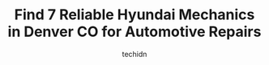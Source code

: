 ---
layout: ampstory
image: https://images.unsplash.com/photo-1511919884226-fd3cad34687c?ixlib=rb-4.0.3&ixid=MnwxMjA3fDB8MHxwaG90by1wYWdlfHx8fGVufDB8fHx8&auto=format&fit=crop&w=640&h=853&q=80
author: techidn
featured: false
description: If youre in need of trustworthy and skilled Hyundai Mechanic in Denver CO, USA, youll be pleased to discover the 7 best Hyundai Mechanic in town. Their expertise and commitment to customer
title: Find 7 Reliable Hyundai Mechanics in Denver CO for Automotive Repairs
cover:
   title: Find 7 Reliable Hyundai Mechanics in Denver CO for Automotive Repairs
   subtitle: Rickpate
   background: https://images.unsplash.com/photo-1511919884226-fd3cad34687c?ixlib=rb-4.0.3&ixid=MnwxMjA3fDB8MHxwaG90by1wYWdlfHx8fGVufDB8fHx8&auto=format&fit=crop&w=640&h=853&q=80

pages: 
 - layout: thirds
   top: <h1>#1 Schomp Hyundai</h1>
   bottom: "<p>Jesse, my salesman, was wonderful throughout the whole process of purchasing my new 2023 Kona Limited. He and his team were super responsive, knowledgable, and transparen</p>"
   background: https://www.knot35.com/toplist/wp-content/uploads/2023/06/best-hyundai-mechanic-1-in-denver-co-1685832920.jpeg
   backgroundblur: true
 - layout: thirds
   top: <h1>#2 Weavers Automotive</h1>
   bottom: "<p>2615 E Louisiana Ave, Denver, CO 80210, United States</p>"
   background: https://www.knot35.com/toplist/wp-content/uploads/2023/06/best-hyundai-mechanic-2-in-denver-co-1685832920.jpeg
   cta:
      link: https://www.knot35.com/toplist/find-7-reliable-hyundai-mechanics-in-denver-co-for-automotive-repairs/
      text: Find 7 Reliable Hyundai Mechanics in Denver CO for Automotive Repairs
 - layout: thirds
   top: <h1>#3 Hotchkiss Auto Repair</h1>
   bottom: "<p>6918 E Colfax Ave, Denver, CO 80220, United States</p>"
   background: https://www.knot35.com/toplist/wp-content/uploads/2023/06/best-hyundai-mechanic-3-in-denver-co-1685832921.jpeg
   cta:
      link: https://www.knot35.com/toplist/find-7-reliable-hyundai-mechanics-in-denver-co-for-automotive-repairs/
      text: Find 7 Reliable Hyundai Mechanics in Denver CO for Automotive Repairs
 - layout: thirds
   top: <h1>#4 South Denver Automotive Service Center</h1>
   bottom: "<p>4075 E Iliff Ave, Denver, CO 80222, United States</p>"
   background: https://images.unsplash.com/photo-1609083590460-7b8cc0ca65f8?ixlib=rb-4.0.3&ixid=MnwxMjA3fDB8MHxwaG90by1wYWdlfHx8fGVufDB8fHx8&auto=format&fit=crop&w=640&h=853&q=80
   cta:
      link: https://www.knot35.com/toplist/find-7-reliable-hyundai-mechanics-in-denver-co-for-automotive-repairs/
      text: Find 7 Reliable Hyundai Mechanics in Denver CO for Automotive Repairs
 - layout: thirds
   top: <h1>#5 Kevins Automotive Services LLC.</h1>
   bottom: "<p>7637 E Iliff Ave, Denver, CO 80231, United States</p>"
   background: https://plus.unsplash.com/premium_photo-1664640458616-3c74f8cb4589?ixlib=rb-4.0.3&ixid=MnwxMjA3fDB8MHxwaG90by1wYWdlfHx8fGVufDB8fHx8&auto=format&fit=crop&w=640&h=853&q=80
   cta:
      link: https://www.knot35.com/toplist/find-7-reliable-hyundai-mechanics-in-denver-co-for-automotive-repairs/
      text: Find 7 Reliable Hyundai Mechanics in Denver CO for Automotive Repairs
 - layout: thirds
   top: <h1>#6 Community Auto Repair</h1>
   bottom: "<p>1200 S Santa Fe Dr, Denver, CO 80223, United States</p>"
   background: https://images.unsplash.com/photo-1524169358666-79f22534bc6e?ixlib=rb-4.0.3&ixid=MnwxMjA3fDB8MHxwaG90by1wYWdlfHx8fGVufDB8fHx8&auto=format&fit=crop&w=640&h=853&q=80
   cta:
      link: https://www.knot35.com/toplist/find-7-reliable-hyundai-mechanics-in-denver-co-for-automotive-repairs/
      text: Find 7 Reliable Hyundai Mechanics in Denver CO for Automotive Repairs
 - layout: thirds
   top: <h1>#7 Golden Triangle Auto Care</h1>
   bottom: "<p>1112 Speer Blvd, Denver, CO 80204, United States</p>"
   background: https://images.unsplash.com/photo-1553949345-eb786bb3f7ba?ixlib=rb-4.0.3&ixid=MnwxMjA3fDB8MHxwaG90by1wYWdlfHx8fGVufDB8fHx8&auto=format&fit=crop&w=640&h=853&q=80
   cta:
      link: https://www.knot35.com/toplist/find-7-reliable-hyundai-mechanics-in-denver-co-for-automotive-repairs/
      text: Find 7 Reliable Hyundai Mechanics in Denver CO for Automotive Repairs
 - layout: thirds
   middle: Continue reading...
   background: https://images.unsplash.com/photo-1534312527009-56c7016453e6?ixlib=rb-4.0.3&ixid=MnwxMjA3fDB8MHxwaG90by1wYWdlfHx8fGVufDB8fHx8&auto=format&fit=crop&w=640&h=853&q=80
   cta:
      link: https://www.knot35.com/toplist/find-7-reliable-hyundai-mechanics-in-denver-co-for-automotive-repairs/
      text: Find 7 Reliable Hyundai Mechanics in Denver CO for Automotive Repairs
      
---
